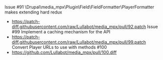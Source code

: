 Issue #91 \Drupal\media_mpx\Plugin\Field\FieldFormatter\PlayerFormatter makes extending hard redux
 * https://patch-diff.githubusercontent.com/raw/Lullabot/media_mpx/pull/92.patch
Issue #99 Implement a caching mechanism for the API
 * https://patch-diff.githubusercontent.com/raw/Lullabot/media_mpx/pull/99.patch
Convert Player URLs to use with methods #100
 * https://github.com/Lullabot/media_mpx/pull/100.diff
